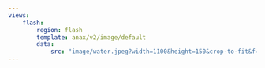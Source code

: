 ```yaml
---
views:
    flash:
        region: flash
        template: anax/v2/image/default
        data:
            src: "image/water.jpeg?width=1100&height=150&crop-to-fit&f=colorize,38,46,49,0"
---
```

